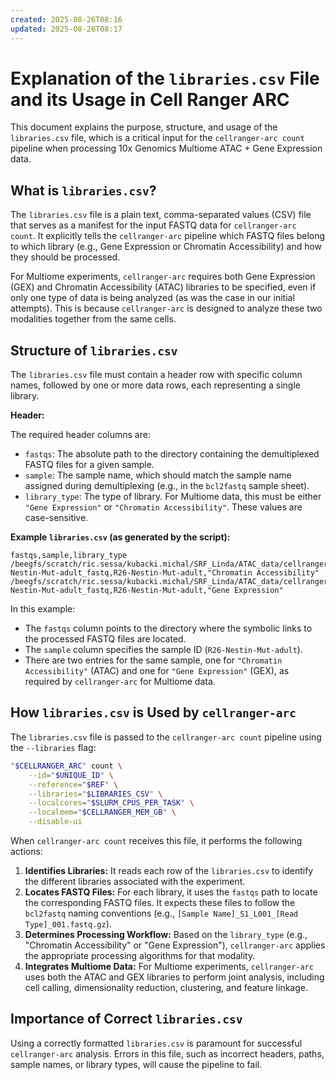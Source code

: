 ```yaml
---
created: 2025-08-26T08:16
updated: 2025-08-26T08:17
---
```

# Explanation of the `libraries.csv` File and its Usage in Cell Ranger ARC

This document explains the purpose, structure, and usage of the `libraries.csv` file, which is a critical input for the `cellranger-arc count` pipeline when processing 10x Genomics Multiome ATAC + Gene Expression data.

## What is `libraries.csv`?

The `libraries.csv` file is a plain text, comma-separated values (CSV) file that serves as a manifest for the input FASTQ data for `cellranger-arc count`. It explicitly tells the `cellranger-arc` pipeline which FASTQ files belong to which library (e.g., Gene Expression or Chromatin Accessibility) and how they should be processed.

For Multiome experiments, `cellranger-arc` requires both Gene Expression (GEX) and Chromatin Accessibility (ATAC) libraries to be specified, even if only one type of data is being analyzed (as was the case in our initial attempts). This is because `cellranger-arc` is designed to analyze these two modalities together from the same cells.

## Structure of `libraries.csv`

The `libraries.csv` file must contain a header row with specific column names, followed by one or more data rows, each representing a single library.

**Header:**

The required header columns are:

*   `fastqs`: The absolute path to the directory containing the demultiplexed FASTQ files for a given sample.
*   `sample`: The sample name, which should match the sample name assigned during demultiplexing (e.g., in the `bcl2fastq` sample sheet).
*   `library_type`: The type of library. For Multiome data, this must be either `"Gene Expression"` or `"Chromatin Accessibility"`. These values are case-sensitive.

**Example `libraries.csv` (as generated by the script):**

```csv
fastqs,sample,library_type
/beegfs/scratch/ric.sessa/kubacki.michal/SRF_Linda/ATAC_data/cellranger_atac_arcv1_output_fixed/R26-Nestin-Mut-adult_fastq,R26-Nestin-Mut-adult,"Chromatin Accessibility"
/beegfs/scratch/ric.sessa/kubacki.michal/SRF_Linda/ATAC_data/cellranger_atac_arcv1_output_fixed/R26-Nestin-Mut-adult_fastq,R26-Nestin-Mut-adult,"Gene Expression"
```

In this example:

*   The `fastqs` column points to the directory where the symbolic links to the processed FASTQ files are located.
*   The `sample` column specifies the sample ID (`R26-Nestin-Mut-adult`).
*   There are two entries for the same sample, one for `"Chromatin Accessibility"` (ATAC) and one for `"Gene Expression"` (GEX), as required by `cellranger-arc` for Multiome data.

## How `libraries.csv` is Used by `cellranger-arc`

The `libraries.csv` file is passed to the `cellranger-arc count` pipeline using the `--libraries` flag:

```bash
"$CELLRANGER_ARC" count \
    --id="$UNIQUE_ID" \
    --reference="$REF" \
    --libraries="$LIBRARIES_CSV" \
    --localcores="$SLURM_CPUS_PER_TASK" \
    --localmem="$CELLRANGER_MEM_GB" \
    --disable-ui
```

When `cellranger-arc count` receives this file, it performs the following actions:

1.  **Identifies Libraries:** It reads each row of the `libraries.csv` to identify the different libraries associated with the experiment.
2.  **Locates FASTQ Files:** For each library, it uses the `fastqs` path to locate the corresponding FASTQ files. It expects these files to follow the `bcl2fastq` naming conventions (e.g., `[Sample Name]_S1_L001_[Read Type]_001.fastq.gz`).
3.  **Determines Processing Workflow:** Based on the `library_type` (e.g., "Chromatin Accessibility" or "Gene Expression"), `cellranger-arc` applies the appropriate processing algorithms for that modality.
4.  **Integrates Multiome Data:** For Multiome experiments, `cellranger-arc` uses both the ATAC and GEX libraries to perform joint analysis, including cell calling, dimensionality reduction, clustering, and feature linkage.

## Importance of Correct `libraries.csv`

Using a correctly formatted `libraries.csv` is paramount for successful `cellranger-arc` analysis. Errors in this file, such as incorrect headers, paths, sample names, or library types, will cause the pipeline to fail.